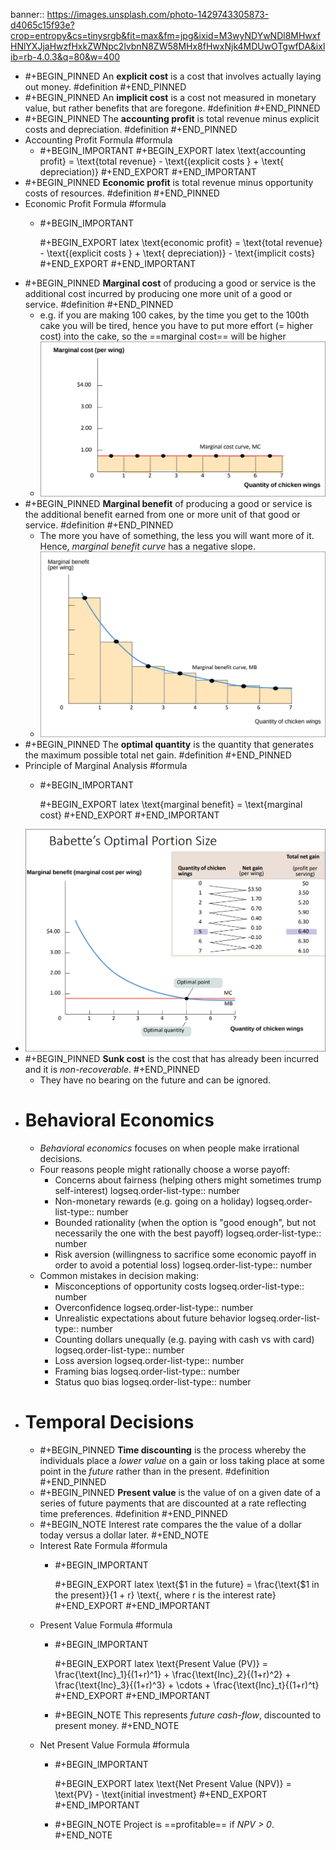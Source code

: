 banner:: https://images.unsplash.com/photo-1429743305873-d4065c15f93e?crop=entropy&cs=tinysrgb&fit=max&fm=jpg&ixid=M3wyNDYwNDl8MHwxfHNlYXJjaHwzfHxkZWNpc2lvbnN8ZW58MHx8fHwxNjk4MDUwOTgwfDA&ixlib=rb-4.0.3&q=80&w=400

- #+BEGIN_PINNED
  An **explicit cost** is a cost that involves actually laying out money. #definition 
  #+END_PINNED
- #+BEGIN_PINNED
  An **implicit cost** is a cost not measured in monetary value, but rather benefits that are foregone. #definition 
  #+END_PINNED
- #+BEGIN_PINNED
  The **accounting profit** is total revenue minus explicit costs and depreciation. #definition 
  #+END_PINNED
- Accounting Profit Formula #formula
	- #+BEGIN_IMPORTANT
	  #+BEGIN_EXPORT latex
	  \text{accounting profit} = \text{total revenue} - \text{(explicit costs } + \text{ depreciation)}
	  #+END_EXPORT
	  #+END_IMPORTANT
- #+BEGIN_PINNED
  **Economic profit** is total revenue minus opportunity costs of resources. #definition 
  #+END_PINNED
- Economic Profit Formula #formula
	- #+BEGIN_IMPORTANT
	  
	  #+BEGIN_EXPORT latex
	  \text{economic profit} = \text{total revenue} - \text{(explicit costs } + \text{ depreciation)} - \text{implicit costs}
	  #+END_EXPORT 
	  #+END_IMPORTANT
- #+BEGIN_PINNED
  **Marginal cost** of producing a good or service is the additional cost incurred by producing one more unit of a good or service. #definition 
  #+END_PINNED
	- e.g.  if you are making 100 cakes, by the time you get to the 100th cake you will be tired, hence you have to put more effort (= higher cost) into the cake, so the ==marginal cost== will be higher
	- ![image.png](../assets/image_1698652531871_0.png)
- #+BEGIN_PINNED
  **Marginal benefit** of producing a good or service is the additional benefit earned from one or more unit of that good or service. #definition
  #+END_PINNED
	- The more you have of something, the less you will want more of it. Hence, *marginal benefit curve* has a negative slope.
	- ![image.png](../assets/image_1698652876773_0.png)
- #+BEGIN_PINNED
  The **optimal quantity** is the quantity that generates the maximum possible total net gain. #definition 
  #+END_PINNED
- Principle of Marginal Analysis #formula
	- #+BEGIN_IMPORTANT
	  
	  #+BEGIN_EXPORT latex
	  \text{marginal benefit} = \text{marginal cost}
	  #+END_EXPORT 
	  #+END_IMPORTANT
- ![image.png](../assets/image_1698653459392_0.png)
- #+BEGIN_PINNED
  **Sunk cost** is the cost that has already been incurred and it is *non-recoverable*.
  #+END_PINNED
	- They have no bearing on the future and can be ignored.
- # Behavioral Economics
	- *Behavioral economics* focuses on when people make irrational decisions.
	- Four reasons people might rationally choose a worse payoff:
		- Concerns about fairness (helping others might sometimes trump self-interest)
		  logseq.order-list-type:: number
		- Non-monetary rewards (e.g. going on a holiday)
		  logseq.order-list-type:: number
		- Bounded rationality (when the option is "good enough", but not necessarily the one with the best payoff)
		  logseq.order-list-type:: number
		- Risk aversion (willingness to sacrifice some economic payoff in order to avoid a potential loss)
		  logseq.order-list-type:: number
	- Common mistakes in decision making:
		- Misconceptions of opportunity costs
		  logseq.order-list-type:: number
		- Overconfidence
		  logseq.order-list-type:: number
		- Unrealistic expectations about future behavior
		  logseq.order-list-type:: number
		- Counting dollars unequally (e.g. paying with cash vs with card)
		  logseq.order-list-type:: number
		- Loss aversion
		  logseq.order-list-type:: number
		- Framing bias
		  logseq.order-list-type:: number
		- Status quo bias
		  logseq.order-list-type:: number
- # Temporal Decisions
	- #+BEGIN_PINNED
	  **Time discounting** is the process whereby the individuals place a *lower value* on a gain or loss taking place at some point in the *future* rather than in the present. #definition 
	  #+END_PINNED
	- #+BEGIN_PINNED
	  **Present value** is the value of on a given date of a series of future payments that are discounted at a rate reflecting time preferences. #definition 
	  #+END_PINNED
	- #+BEGIN_NOTE
	  Interest rate compares the the value of a dollar today versus a dollar later.
	  #+END_NOTE
	- Interest Rate Formula #formula
		- #+BEGIN_IMPORTANT
		  
		  #+BEGIN_EXPORT latex
		  \text{\$1 in the future} = \frac{\text{\$1 in the present}}{1 + r} \text{, where r is the interest rate}
		  #+END_EXPORT 
		  #+END_IMPORTANT
	- Present Value Formula #formula
		- #+BEGIN_IMPORTANT
		  
		  #+BEGIN_EXPORT latex
		  \text{Present Value (PV)} = \frac{\text{Inc}_1}{(1+r)^1} + \frac{\text{Inc}_2}{(1+r)^2} + \frac{\text{Inc}_3}{(1+r)^3} + \cdots + \frac{\text{Inc}_t}{(1+r)^t}
		  #+END_EXPORT 
		  #+END_IMPORTANT
		- #+BEGIN_NOTE
		  This represents *future cash-flow*, discounted to present money.
		  #+END_NOTE
	- Net Present Value Formula #formula
		- #+BEGIN_IMPORTANT
		  
		  #+BEGIN_EXPORT latex
		  \text{Net Present Value (NPV)} = \text{PV} - \text{initial investment}
		  #+END_EXPORT 
		  #+END_IMPORTANT
		- #+BEGIN_NOTE
		  Project is ==profitable== if *NPV > 0*.
		  #+END_NOTE